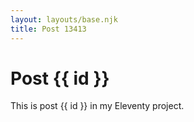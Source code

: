 ```yaml
---
layout: layouts/base.njk
title: Post 13413
---
```


# Post {{ id }}

This is post {{ id }} in my Eleventy project.
